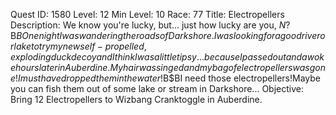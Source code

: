 Quest ID: 1580
Level: 12
Min Level: 10
Race: 77
Title: Electropellers
Description: We know you're lucky, but... just how lucky are you, $N?$B$BOne night I was wandering the roads of Darkshore.I was looking for a good river or lake to try my new self-propelled, exploding duck decoy and I think I was a little tipsy... because I passed out and awoke hours later in Auberdine.My hair was singed and my bag of electropellers was gone!I must have dropped them in the water!$B$BI need those electropellers!Maybe you can fish them out of some lake or stream in Darkshore...
Objective: Bring 12 Electropellers to Wizbang Cranktoggle in Auberdine.
